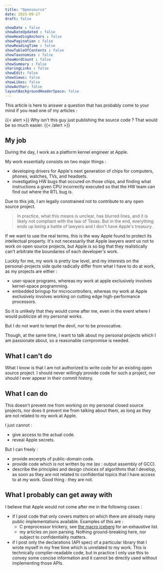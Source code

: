 ```yaml
---
title: "Opensource"
date: 2023-09-27
draft: false

showDate : false
showDateUpdated : false
showHeadingAnchors : false
showPagination : false
showReadingTime : false
showTableOfContents : false
showTaxonomies : false 
showWordCount : false
showSummary : false
sharingLinks : false
showEdit: false
showViews: false
showLikes: false
showAuthor: false
layoutBackgroundHeaderSpace: false
---
```




This article is here to answer a question that has probably come to your mind if you read one of my articles :

{{< alert >}}
Why isn't this guy just publishing the source code ? That would be so much easier.
{{< /alert >}}

## My job

During the day, I work as a platform kernel engineer at Apple.

My work essentially consists on two major things :
- developing drivers for Apple's next generation of chips for computers, phones, watches, TVs, and headsets.
- investigating HW bugs that occured on those chips, and finding what instructions a given CPU incorrectly executed so that the HW team can find out where the RTL bug is.

Due to this job, I am legally constrained not to contribute to any open source project.

> In practice, what this means is unclear, has blurred lines, and it is likely not compliant with the law of Texas. But in the end, everything ends up being a battle of lawyers and I don't have Apple's treasury.

If we want to use the real terms, this is the way Apple found to protect its intellectual property. It's not necessarily that Apple lawyers _want_ us not to work on open source projects, but Apple is so big that they realistically can't arbitrate the boundaries of each developer's work.

Luckily for me, my work is pretty low level, and my interests on the personal-projects side quite radically differ from what I have to do at work, as my projects are either :
- user-space programs, whereas my work at apple exclusively involves kernel-space programming.
- embedded bringup for microcontrollers, whereas my work at Apple exclusively involves working on cutting edge high-performance processors.

So it is unlikely that they would come after me, even in the event where I would publicize all my personal works.

But I do not want to tempt the devil, nor to be provocative.

Though, at the same time, I want to talk about my personal projects which I am passionate about, so a reasonable compromise is needed.

## What I can't do

What I know is that I am not authorized to write code for an existing open source project.
I should never willingly provide code for such a project, nor should I ever appear in their commit history.

## What I can do

This doesn't prevent me from working on my personal closed source projects, nor does it prevent me from talking about them, as long as they are not related to my work at Apple.


I just cannot :
- give access to the actual code.
- reveal Apple secrets.

But I can freely :
- provide excerpts of public-domain code.
- provide code which is not written by me (ex : output assembly of GCC).
- describe the principles and design choices of algorithms that I develop, as soon as they are not related to confidential topics that I have access to at my work. Good thing : they are not.

## What I probably can get away with

I believe that Apple would not come after me in the following cases :
- if I post code that only covers matters on which there are already many public implementations available. Examples of this are :
  - C preprocessor trickery, see [the macro iceberg](https://jadlevesque.github.io/PPMP-Iceberg/) for an exhaustive list.
  - my articles on json parsing. Nothing ground-breaking here, nor subject to confidentiality matters.
- if I post only the declarations (API spec) of a particular library that I wrote myself in my free time which is unrelated to my work. This is technically compiler-readable code, but in practice I only use this to convey some concise information and it cannot be directly used without implementing those APIs.

